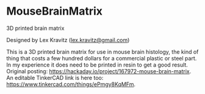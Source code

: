 # MouseBrainMatrix
3D printed brain matrix

Designed by Lex Kravitz (lex.kravitz@gmail.com)

This is a 3D printed brain matrix for use in mouse brain histology, the kind of thing that costs a few hundred dollars for a commercial plastic or steel part.  In my experience it does need to be printed in resin to get a good result. Original posting: https://hackaday.io/project/167972-mouse-brain-matrix. An editable TinkerCAD link is here too: https://www.tinkercad.com/things/ePmgy8KqMFm.
